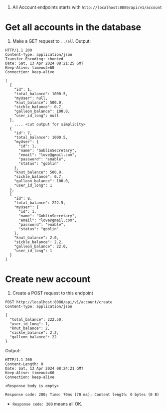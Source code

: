 1. All Account endpoints starts with `http://localhost:8080/api/v1/account`
# Get all accounts in the database
1. Make a GET request to `../all`
Output:
```http
HTTP/1.1 200 
Content-Type: application/json
Transfer-Encoding: chunked
Date: Sat, 13 Apr 2024 08:21:25 GMT
Keep-Alive: timeout=60
Connection: keep-alive

[
  {
    "id": 1,
    "total_balance": 1000.5,
    "myUser": null,
    "knut_balance": 500.0,
    "sickle_balance": 0.7,
    "galleon_balance": 100.0,
    "user_id_long": null
  },
	.... <cut output for simplicity>
  {
    "id": 7,
    "total_balance": 1000.5,
    "myUser": {
      "id": 1,
      "name": "GoblinSecretary",
      "email": "love@gmail.com",
      "password": "enable",
      "status": "goblin"
    },
    "knut_balance": 500.0,
    "sickle_balance": 0.7,
    "galleon_balance": 100.0,
    "user_id_long": 1
  },
  {
    "id": 8,
    "total_balance": 222.5,
    "myUser": {
      "id": 1,
      "name": "GoblinSecretary",
      "email": "love@gmail.com",
      "password": "enable",
      "status": "goblin"
    },
    "knut_balance": 2.0,
    "sickle_balance": 2.2,
    "galleon_balance": 22.0,
    "user_id_long": 1
  }
]
```

# Create new account
1. Create a POST request to this endpoint
```http
POST http://localhost:8080/api/v1/account/create  
Content-Type: application/json  
  
{  
  "total_balance": 222.50,  
  "user_id_long": 1,  
  "knut_balance": 2,  
  "sickle_balance": 2.2,  
  "galleon_balance": 22
}
```
Output:
```http
HTTP/1.1 200 
Content-Length: 0
Date: Sat, 13 Apr 2024 08:24:21 GMT
Keep-Alive: timeout=60
Connection: keep-alive

<Response body is empty>

Response code: 200; Time: 70ms (70 ms); Content length: 0 bytes (0 B)
```
- `Response code: 200` means all OK.